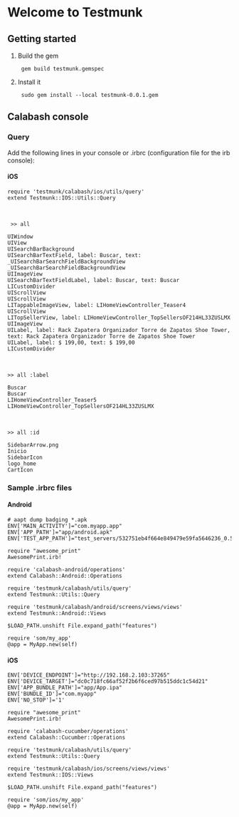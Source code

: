 # Welcome to Testmunk





## Getting started

1. Build the gem

        gem build testmunk.gemspec

2. Install it

        sudo gem install --local testmunk-0.0.1.gem

## Calabash console

### Query

Add the following lines in your console or .irbrc (configuration file for the irb console):

#### iOS

```
require 'testmunk/calabash/ios/utils/query'
extend Testmunk::IOS::Utils::Query
```
<br />	

```
 >> all
 
UIWindow
UIView
UISearchBarBackground
UISearchBarTextField, label: Buscar, text: 
_UISearchBarSearchFieldBackgroundView
_UISearchBarSearchFieldBackgroundView
UIImageView
UISearchBarTextFieldLabel, label: Buscar, text: Buscar
LICustomDivider
UIScrollView
UIScrollView
LITappableImageView, label: LIHomeViewController_Teaser4
UIScrollView
LITopSellerView, label: LIHomeViewController_TopSellersOF214HL33ZUSLMX
UIImageView
UILabel, label: Rack Zapatera Organizador Torre de Zapatos Shoe Tower, text: Rack Zapatera Organizador Torre de Zapatos Shoe Tower
UILabel, label: $ 199,00, text: $ 199,00
LICustomDivider
```
<br />

```	
>> all :label
	
Buscar
Buscar
LIHomeViewController_Teaser5
LIHomeViewController_TopSellersOF214HL33ZUSLMX
```

<br />

```
>> all :id

SidebarArrow.png
Inicio
SidebarIcon
logo_home
CartIcon
```

### Sample .irbrc files

#### Android
```
# aapt dump badging *.apk
ENV['MAIN_ACTIVITY']="com.myapp.app" 
ENV['APP_PATH']="app/android.apk"
ENV['TEST_APP_PATH']="test_servers/532751eb4f664e849479e59fa5646236_0.5.12.apk"

require "awesome_print"
AwesomePrint.irb!

require 'calabash-android/operations'
extend Calabash::Android::Operations

require 'testmunk/calabash/utils/query'
extend Testmunk::Utils::Query

require 'testmunk/calabash/android/screens/views/views'
extend Testmunk::Android::Views

$LOAD_PATH.unshift File.expand_path("features")

require 'som/my_app'
@app = MyApp.new(self)
```

#### iOS
```
ENV['DEVICE_ENDPOINT']="http://192.168.2.103:37265"
ENV['DEVICE_TARGET']="dc0c718fc66af52f2b6f6ced97b515ddc1c54d21" 
ENV['APP_BUNDLE_PATH']="app/App.ipa"
ENV['BUNDLE_ID']="com.myapp"
ENV['NO_STOP']='1'

require "awesome_print"
AwesomePrint.irb!

require 'calabash-cucumber/operations'
extend Calabash::Cucumber::Operations

require 'testmunk/calabash/utils/query'
extend Testmunk::Utils::Query

require 'testmunk/calabash/ios/screens/views/views'
extend Testmunk::IOS::Views

$LOAD_PATH.unshift File.expand_path("features")

require 'som/ios/my_app'
@app = MyApp.new(self)
```
